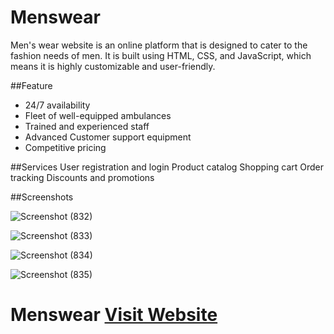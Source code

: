# Menswear
 Men's wear website is an online platform that is designed to cater to the fashion needs of men. It is built using HTML, CSS, and JavaScript, which means it is highly    customizable and user-friendly.
 
##Feature
- 24/7 availability
- Fleet of well-equipped ambulances
- Trained and experienced staff
- Advanced Customer support equipment 
- Competitive pricing

##Services
User registration and login
Product catalog
Shopping cart
Order tracking
Discounts and promotions

##Screenshots

![Screenshot (832)](https://user-images.githubusercontent.com/116311633/225422964-c08a891a-6889-4400-8162-5553be204c90.png)

![Screenshot (833)](https://user-images.githubusercontent.com/116311633/225423034-66473a0c-6224-40af-85be-63bab1d693a5.png)

![Screenshot (834)](https://user-images.githubusercontent.com/116311633/225423115-e31c204d-71b1-49ba-be4f-d6a6f7d17c30.png)

![Screenshot (835)](https://user-images.githubusercontent.com/116311633/225423162-2366dad7-f551-474d-b2bf-990d71612227.png)


# Menswear [Visit Website](https://prp0076.github.io/menwear/)



